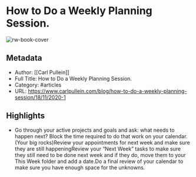 # How to Do a Weekly Planning Session.

![rw-book-cover](https://readwise-assets.s3.amazonaws.com/static/images/article0.00998d930354.png)

## Metadata
- Author: [[Carl Pullein]]
- Full Title: How to Do a Weekly Planning Session.
- Category: #articles
- URL: https://www.carlpullein.com/blog/how-to-do-a-weekly-planning-session/18/11/2020-1

## Highlights
- Go through your active projects and goals and ask: what needs to happen next? Block the time required to do that work on your calendar. (Your big rocks)Review your appointments for next week and make sure they are still happeningReview your “Next Week” tasks to make sure they still need to be done next week and if they do, move them to your This Week folder and add a date.Do a final review of your calendar to make sure you have enough space for the unknowns.
